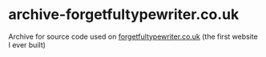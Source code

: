 # archive-forgetfultypewriter.co.uk
Archive for source code used on [forgetfultypewriter.co.uk](forgetfultypewriter.co.uk) (the first website I ever built)
